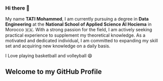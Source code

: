 ### Hi there 👋

My name <b>TATI Mohammed</b>, I am currently pursuing a degree in <b>Data Engineering</b> at the <b>National School of Applied Science Al Hociema</b> in Morocco 🇲🇦. With a strong passion for the field, I am actively seeking practical experience to supplement my theoretical knowledge. As a motivated and dedicated individual, I am committed to expanding my skill set and acquiring new knowledge on a daily basis.


I Love playing basketball and volleyball 😄

## Welcome to my GitHub Profile
